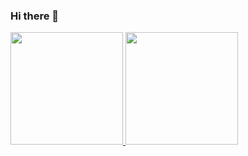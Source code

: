 ### Hi there 👋

<!--
**HonoSV/HonoSV** is a ✨ _special_ ✨ repository because its `README.md` (this file) appears on your GitHub profile.

Here are some ideas to get you started:

- 🔭 I’m currently working on ...
- 🌱 I’m currently learning ...
- 👯 I’m looking to collaborate on ...
- 🤔 I’m looking for help with ...
- 💬 Ask me about ...
- 📫 How to reach me: ...
- 😄 Pronouns: ...
- ⚡ Fun fact: ...
-->
<a href="https://github.com/HonoSV">
  <img height="180em" src="https://github-readme-stats.vercel.app/api?username=HonoSV&theme=buefy&show_icons=true" />
  <img height="180em" src="https://github-readme-stats.vercel.app/api/top-langs/?username=HonoSV&theme=buefy&layout=compact" />
</a>
